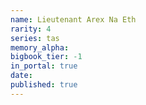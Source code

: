 ```yaml
---
name: Lieutenant Arex Na Eth
rarity: 4
series: tas
memory_alpha:
bigbook_tier: -1
in_portal: true
date:
published: true
---
```



